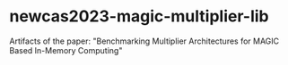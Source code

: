 # newcas2023-magic-multiplier-lib
Artifacts of the paper: "Benchmarking Multiplier Architectures for MAGIC Based In-Memory Computing"
